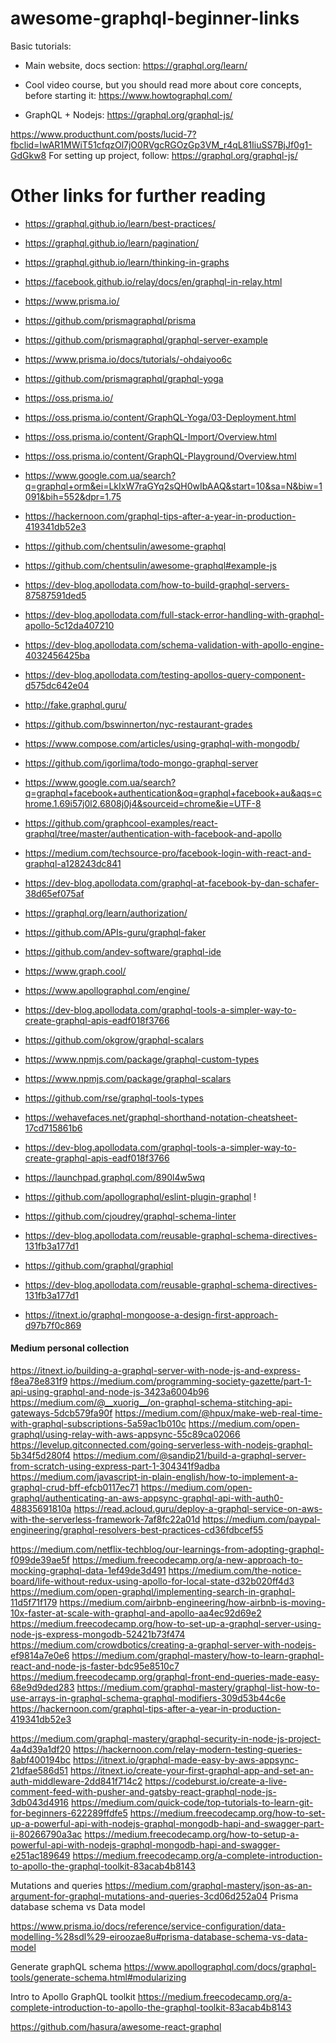 # awesome-graphql-beginner-links

Basic tutorials:
- Main website, docs section: https://graphql.org/learn/
- Cool video course, but you should read more about core concepts, before starting it: https://www.howtographql.com/

- GraphQL + Nodejs: https://graphql.org/graphql-js/

https://www.producthunt.com/posts/lucid-7?fbclid=IwAR1MWiT51cfqzOl7jO0RVgcRGOzGp3VM_r4qL81IiuSS7BjJf0g1-GdGkw8
For setting up project, follow:
https://graphql.org/graphql-js/


# Other links for further reading

- https://graphql.github.io/learn/best-practices/

- https://graphql.github.io/learn/pagination/

- https://graphql.github.io/learn/thinking-in-graphs

- https://facebook.github.io/relay/docs/en/graphql-in-relay.html

- https://www.prisma.io/
- https://github.com/prismagraphql/prisma

- https://github.com/prismagraphql/graphql-server-example


- https://www.prisma.io/docs/tutorials/-ohdaiyoo6c
- https://github.com/prismagraphql/graphql-yoga

- https://oss.prisma.io/
- https://oss.prisma.io/content/GraphQL-Yoga/03-Deployment.html


- https://oss.prisma.io/content/GraphQL-Import/Overview.html


- https://oss.prisma.io/content/GraphQL-Playground/Overview.html






- https://www.google.com.ua/search?q=graphql+orm&ei=LkIxW7raGYq2sQH0wIbAAQ&start=10&sa=N&biw=1091&bih=552&dpr=1.75

- https://hackernoon.com/graphql-tips-after-a-year-in-production-419341db52e3


- https://github.com/chentsulin/awesome-graphql
- https://github.com/chentsulin/awesome-graphql#example-js

- https://dev-blog.apollodata.com/how-to-build-graphql-servers-87587591ded5
- https://dev-blog.apollodata.com/full-stack-error-handling-with-graphql-apollo-5c12da407210
- https://dev-blog.apollodata.com/schema-validation-with-apollo-engine-4032456425ba
- https://dev-blog.apollodata.com/testing-apollos-query-component-d575dc642e04


- http://fake.graphql.guru/
- https://github.com/bswinnerton/nyc-restaurant-grades
- https://www.compose.com/articles/using-graphql-with-mongodb/

- https://github.com/igorlima/todo-mongo-graphql-server

- https://www.google.com.ua/search?q=graphql+facebook+authentication&oq=graphql+facebook+au&aqs=chrome.1.69i57j0l2.6808j0j4&sourceid=chrome&ie=UTF-8
- https://github.com/graphcool-examples/react-graphql/tree/master/authentication-with-facebook-and-apollo
- https://medium.com/techsource-pro/facebook-login-with-react-and-graphql-a128243dc841

- https://dev-blog.apollodata.com/graphql-at-facebook-by-dan-schafer-38d65ef075af
- https://graphql.org/learn/authorization/

- https://github.com/APIs-guru/graphql-faker
- https://github.com/andev-software/graphql-ide


- https://www.graph.cool/

- https://www.apollographql.com/engine/

- https://dev-blog.apollodata.com/graphql-tools-a-simpler-way-to-create-graphql-apis-eadf018f3766

- https://github.com/okgrow/graphql-scalars
- https://www.npmjs.com/package/graphql-custom-types
- https://www.npmjs.com/package/graphql-scalars

- https://github.com/rse/graphql-tools-types


- https://wehavefaces.net/graphql-shorthand-notation-cheatsheet-17cd715861b6

- https://dev-blog.apollodata.com/graphql-tools-a-simpler-way-to-create-graphql-apis-eadf018f3766

- https://launchpad.graphql.com/890l4w5wq
- https://github.com/apollographql/eslint-plugin-graphql !
- https://github.com/cjoudrey/graphql-schema-linter

- https://dev-blog.apollodata.com/reusable-graphql-schema-directives-131fb3a177d1

- https://github.com/graphql/graphiql

- https://dev-blog.apollodata.com/reusable-graphql-schema-directives-131fb3a177d1

- https://itnext.io/graphql-mongoose-a-design-first-approach-d97b7f0c869

#### Medium personal collection

https://itnext.io/building-a-graphql-server-with-node-js-and-express-f8ea78e831f9
https://medium.com/programming-society-gazette/part-1-api-using-graphql-and-node-js-3423a6004b96
https://medium.com/@__xuorig__/on-graphql-schema-stitching-api-gateways-5dcb579fa90f
https://medium.com/@hpux/make-web-real-time-with-graphql-subscriptions-5a59ac1b010c
https://medium.com/open-graphql/using-relay-with-aws-appsync-55c89ca02066
https://levelup.gitconnected.com/going-serverless-with-nodejs-graphql-5b34f5d280f4
https://medium.com/@sandip21/build-a-graphql-server-from-scratch-using-express-part-1-304341f9adba
https://medium.com/javascript-in-plain-english/how-to-implement-a-graphql-crud-bff-efcb0117ec71
https://medium.com/open-graphql/authenticating-an-aws-appsync-graphql-api-with-auth0-48835691810a
https://read.acloud.guru/deploy-a-graphql-service-on-aws-with-the-serverless-framework-7af8fc22a01d
https://medium.com/paypal-engineering/graphql-resolvers-best-practices-cd36fdbcef55



https://medium.com/netflix-techblog/our-learnings-from-adopting-graphql-f099de39ae5f
https://medium.freecodecamp.org/a-new-approach-to-mocking-graphql-data-1ef49de3d491
https://medium.com/the-notice-board/life-without-redux-using-apollo-for-local-state-d32b020ff4d3
https://medium.com/open-graphql/implementing-search-in-graphql-11d5f71f179
https://medium.com/airbnb-engineering/how-airbnb-is-moving-10x-faster-at-scale-with-graphql-and-apollo-aa4ec92d69e2
https://medium.freecodecamp.org/how-to-set-up-a-graphql-server-using-node-js-express-mongodb-52421b73f474
https://medium.com/crowdbotics/creating-a-graphql-server-with-nodejs-ef9814a7e0e6
https://medium.com/graphql-mastery/how-to-learn-graphql-react-and-node-js-faster-bdc95e8510c7
https://medium.freecodecamp.org/graphql-front-end-queries-made-easy-68e9d9ded283
https://medium.com/graphql-mastery/graphql-list-how-to-use-arrays-in-graphql-schema-graphql-modifiers-309d53b44c6e
https://hackernoon.com/graphql-tips-after-a-year-in-production-419341db52e3


https://medium.com/graphql-mastery/graphql-security-in-node-js-project-4a4d39a1df20
https://hackernoon.com/relay-modern-testing-queries-8abf400194bc
https://itnext.io/graphql-made-easy-by-aws-appsync-21dfae586d51
https://itnext.io/create-your-first-graphql-app-and-set-an-auth-middleware-2dd841f714c2
https://codeburst.io/create-a-live-comment-feed-with-pusher-and-gatsby-react-graphql-node-js-3db043d4916
https://medium.com/quick-code/top-tutorials-to-learn-git-for-beginners-622289ffdfe5
https://medium.freecodecamp.org/how-to-set-up-a-powerful-api-with-nodejs-graphql-mongodb-hapi-and-swagger-part-ii-80266790a3ac
https://medium.freecodecamp.org/how-to-setup-a-powerful-api-with-nodejs-graphql-mongodb-hapi-and-swagger-e251ac189649
https://medium.freecodecamp.org/a-complete-introduction-to-apollo-the-graphql-toolkit-83acab4b8143



Mutations and queries
https://medium.com/graphql-mastery/json-as-an-argument-for-graphql-mutations-and-queries-3cd06d252a04
Prisma database schema vs Data model

https://www.prisma.io/docs/reference/service-configuration/data-modelling-%28sdl%29-eiroozae8u#prisma-database-schema-vs-data-model

Generate graphQL schema
https://www.apollographql.com/docs/graphql-tools/generate-schema.html#modularizing

Intro to Apollo GraphQL toolkit
https://medium.freecodecamp.org/a-complete-introduction-to-apollo-the-graphql-toolkit-83acab4b8143

https://github.com/hasura/awesome-react-graphql

